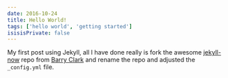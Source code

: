 ```yaml
---
date: 2016-10-24
title: Hello World!
tags: ['hello world', 'getting started']
isisisPrivate: false
---
```


My first post using Jekyll, all I have done really is fork the awesome
[jekyll-now] repo from [Barry Clark] and rename the repo and adjusted
the `_config.yml` file.

<!-- Links -->

[jekyll-now]: https://github.com/barryclark/jekyll-now
[barry clark]: https://github.com/barryclark

<!--
Restored from
https://github.com/spences10/blog.scottspence.me/commit/991bf65f452cd6cb385605c5c8ccd7a4250ec9bc
 -->
